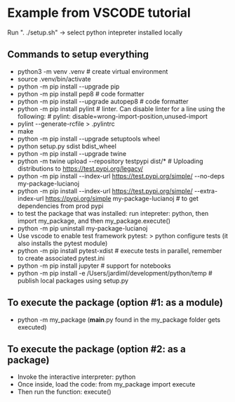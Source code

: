 # Example from VSCODE tutorial

Run ". ./setup.sh" -> select python intepreter installed locally

## Commands to setup everything

- python3 -m venv .venv # create virtual environment
- source .venv/bin/activate
- python -m pip install --upgrade pip
- python -m pip install pep8 # code formatter
- python -m pip install --upgrade autopep8 # code formatter
- python -m pip install pylint # linter. Can disable linter for a line using the following: # pylint: disable=wrong-import-position,unused-import
- pylint --generate-rcfile > .pylintrc
- make
- python -m pip install --upgrade setuptools wheel
- python setup.py sdist bdist_wheel
- python -m pip install --upgrade twine
- python -m twine upload --repository testpypi dist/* # Uploading distributions to <https://test.pypi.org/legacy/>
- python -m pip install --index-url <https://test.pypi.org/simple/> --no-deps my-package-lucianoj
- python -m pip install --index-url https://test.pypi.org/simple/ --extra-index-url https://pypi.org/simple my-package-lucianoj # to get dependencies from prod pypi
- to test the package that was installed: run intepreter: python, then import my_package, and then my_package.execute()
- python -m pip uninstall my-package-lucianoj
- Use vscode to enable test framework pytest: > python configure tests (it also installs the pytest module)
- python -m pip install pytest-xdist # execute tests in parallel, remember to create associated pytest.ini
- python -m pip install jupyter # support for notebooks
- python -m pip install -e /Users/jardiml/development/python/temp # publish local packages using setup.py

## To execute the package (option #1: as a module)

- python -m my_package (__main__.py found in the my_package folder gets executed)

## To execute the package (option #2: as a package)

- Invoke the interactive interpreter: python
- Once inside, load the code: from my_package import execute
- Then run the function: execute()
